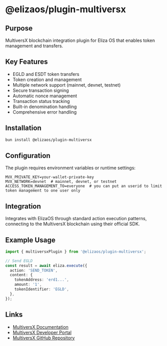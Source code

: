 # @elizaos/plugin-multiversx

## Purpose

MultiversX blockchain integration plugin for Eliza OS that enables token management and transfers.

## Key Features

- EGLD and ESDT token transfers
- Token creation and management
- Multiple network support (mainnet, devnet, testnet)
- Secure transaction signing
- Automatic nonce management
- Transaction status tracking
- Built-in denomination handling
- Comprehensive error handling

## Installation

```bash
bun install @elizaos/plugin-multiversx
```

## Configuration

The plugin requires environment variables or runtime settings:

```env
MVX_PRIVATE_KEY=your-wallet-private-key
MVX_NETWORK=devnet  # mainnet, devnet, or testnet
ACCESS_TOKEN_MANAGEMENT_TO=everyone  # you can put an userid to limit token management to one user only
```

## Integration

Integrates with ElizaOS through standard action execution patterns, connecting to the MultiversX blockchain using their official SDK.

## Example Usage

```typescript
import { multiversxPlugin } from '@elizaos/plugin-multiversx';

// Send EGLD
const result = await eliza.execute({
  action: 'SEND_TOKEN',
  content: {
    tokenAddress: 'erd1...',
    amount: '1',
    tokenIdentifier: 'EGLD',
  },
});
```

## Links

- [MultiversX Documentation](https://docs.multiversx.com/)
- [MultiversX Developer Portal](https://docs.multiversx.com/developers/getting-started/introduction)
- [MultiversX GitHub Repository](https://github.com/multiversx/mx-sdk-js)
